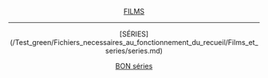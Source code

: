  <p align=center> <a href="/Test_green/Fichiers_necessaires_au_fonctionnement_du_recueil/Films_et_series/films.md">
 FILMS
 </a> </p>

---

<p align=center> [SÉRIES](/Test_green/Fichiers_necessaires_au_fonctionnement_du_recueil/Films_et_series/series.md) </p>
<p align=center> <a href=/Test_green/Fichiers_necessaires_au_fonctionnement_du_recueil/Films_et_series/series.md>BON séries</a> </p>




